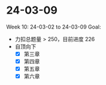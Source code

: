 # 24-03-09
Week 10: 24-03-02 to 24-03-09
Goal:
- 力扣总题量 > 250，目前进度 226
- 自顶向下
  - [x] 第三章
  - [x] 第四章
  - [x] 第五章
  - [x] 第六章
